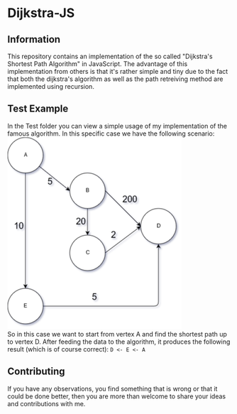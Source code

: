 # Dijkstra-JS

## Information
This repository contains an implementation of the so called "Dijkstra's Shortest Path Algorithm" in JavaScript.
The advantage of this implementation from others is that it's rather simple and tiny due to the fact that both the dijkstra's algorithm as well as the path retreiving method are implemented using recursion.
## Test Example
In the Test folder you can view a simple usage of my implementation of the famous algorithm. In this specific case we have the following scenario:  
![Diagram-Photo](test-case-scenario.png "Diagram")  
So in this case we want to start from vertex A and find the shortest path up to vertex D.
After feeding the data to the algorithm, it produces the following result (which is of course correct):
`D <- E <- A`

## Contributing
If you have any observations, you find something that is wrong or that it could be done better, then you are more than welcome to share your ideas and contributions with me.
